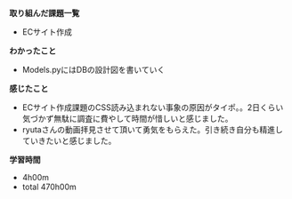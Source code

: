 **取り組んだ課題一覧**
* ECサイト作成
  
**わかったこと**
* Models.pyにはDBの設計図を書いていく

**感じたこと**
* ECサイト作成課題のCSS読み込まれない事象の原因がタイポ。。2日くらい気づかず無駄に調査に費やして時間が惜しいと感じました。
* ryutaさんの動画拝見させて頂いて勇気をもらえた。引き続き自分も精進していきたいと感じました。

**学習時間**
* 4h00m
 * total 470h00m
